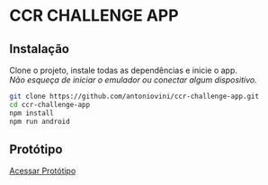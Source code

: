 # CCR CHALLENGE APP

## Instalação

Clone o projeto, instale todas as dependências e inicie o app.<br>
*Não esqueça de iniciar o emulador ou conectar algum dispositivo.*

```sh
git clone https://github.com/antoniovini/ccr-challenge-app.git
cd ccr-challenge-app
npm install
npm run android
```

## Protótipo

[Acessar Protótipo](https://www.figma.com/proto/yijq7xErvfzICbJyEDUt1h/Hackathon-CCR?node-id=2%3A5815&scaling=scale-down)
